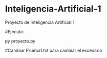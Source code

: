 # Inteligencia-Artificial-1

Proyecto de Inteligencia Artificial 1

#Ejecuta: 

py proyecto.py

#Cambiar Prueba1.txt para cambiar el escenario
